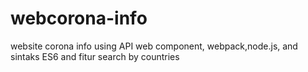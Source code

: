 # webcorona-info
website corona info using API web component, webpack,node.js, and sintaks ES6 and fitur search by countries
